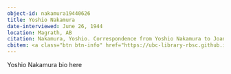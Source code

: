 ```yaml
---
object-id: nakamura19440626
title: Yoshio Nakamura
date-interviewed: June 26, 1944
location: Magrath, AB
citation: Nakamura, Yoshio. Correspondence from Yoshio Nakamura to Joan Gillis. 26 July 1944. RBSC-ARC-1786-02-43. Joan Gillis fonds. University of British Columbia Library Rare Books and Special Collections, Vancouver, Canada.
cbitem: <a class="btn btn-info" href="https://ubc-library-rbsc.github.io/gillis-2021/item.html?id=gillis032">View Item</a>
---
```


Yoshio Nakamura bio here

